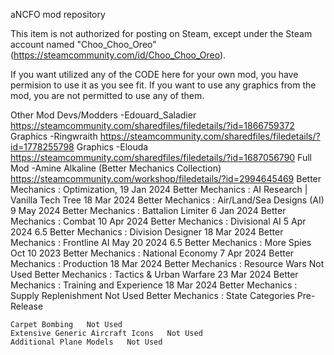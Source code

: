 aNCFO mod repository

This item is not authorized for posting on Steam, except under the Steam account named "Choo_Choo_Oreo" (https://steamcommunity.com/id/Choo_Choo_Oreo).



If you want utilized any of the CODE here for your own mod, you have permision to use it as you see fit.
If you want to use any graphics from the mod, you are not permitted to use any of them.

Other Mod Devs/Modders
-Edouard_Saladier
https://steamcommunity.com/sharedfiles/filedetails/?id=1866759372
	Graphics
-Ringwraith
https://steamcommunity.com/sharedfiles/filedetails/?id=1778255798
	Graphics
-Elouda
https://steamcommunity.com/sharedfiles/filedetails/?id=1687056790
	Full Mod
-Amine Alkaline (Better Mechanics Collection)
https://steamcommunity.com/workshop/filedetails/?id=2994645469
	Better Mechanics : Optimization,   19 Jan 2024
	Better Mechanics : AI Research | Vanilla Tech Tree   18 Mar 2024
	Better Mechanics : Air/Land/Sea Designs (AI)   9 May 2024
	Better Mechanics : Battalion Limiter   6 Jan 2024
	Better Mechanics : Combat   10 Apr 2024
	Better Mechanics : Divisional AI   5 Apr 2024   6.5
	Better Mechanics : Division Designer   18 Mar 2024
	Better Mechanics : Frontline AI   May 20 2024   6.5
	Better Mechanics : More Spies   Oct 10 2023
	Better Mechanics : National Economy   7 Apr 2024
	Better Mechanics : Production   18 Mar 2024
	Better Mechanics : Resource Wars   Not Used
	Better Mechanics : Tactics & Urban Warfare 23 Mar 2024
	Better Mechanics : Training and Experience   18 Mar 2024
	Better Mechanics : Supply Replenishment   Not Used
	Better Mechanics : State Categories   Pre-Release

	Carpet Bombing   Not Used
	Extensive Generic Aircraft Icons   Not Used
	Additional Plane Models   Not Used